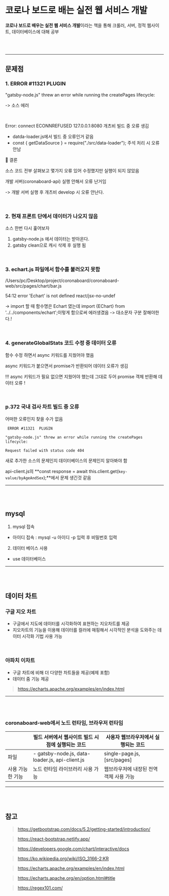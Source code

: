 # 코로나 보드로 배는 실전 웹 서비스 개발 

**코로나 보드로 배우는 실전 웹 서비스 개발**이라는 책을 통해 크롤러, 서버, 정적 웹사이트, 데이터베이스에 대해 공부

<br><br>

---

## 문제점

### 1.  ERROR #11321  PLUGIN
"gatsby-node.js" threw an error while running the createPages lifecycle:

-> 소스 에러

<br>

Error: connect ECONNREFUSED 127.0.0.1:8080
개츠비 빌드 중 오류 생김

- datda-loader.js에서 빌드 중 오류인거 같음
- const { getDataSource } = require("./src/data-loader"); 주석 처리 시 오류 안남

🚗 결론

소스 코드 전부 살펴보고 몇가지 오류 있어 수정했지만 실행이 되지 않았음

개발 서버(coronaboard-api) 실행 안해서 오류 난거임

-> 개발 서버 실행 후 개츠비 develop 시 오류 안난다.

<br>

### 2. 현재 프론트 단에서 데이터가 나오지 않음
소스 한번 다시 훑어보자

1. gatsby-node.js 에서 데이터는 받아온다.
2. gatsby clean으로 캐시 삭제 후 실행 됨

<br>

### 3. echart.js 파일에서 함수를 불러오지 못함
/Users/pc/Desktop/project/coronaboard/coronaboard-web/src/pages/chart/bar.js

  54:12  error  'Echart' is not defined  react/jsx-no-undef

-> import 할 때 함수명은 Echart 였는데 import {EChart} from '../../components/echart';이렇게 함으로써 에러생겼음
-> 대소문자 구분 잘해야한다.!

<br>

### 4. generateGlobalStats 코드 수정 중 데이터 오류
함수 수정 하면서 async 키워드를 지웠어야 했음

async 키워드가 붙으면서 promise가 반환되어 데이터 오류가 생김

!!! async 키워드가 필요 없으면 지웠어야 했는데 그대로 두어 promise 객체 반환해 데이터 오류 !


<br>

### p.372 국내  검사 차트 빌드 중 오류

어떠한 오류인지 찾을 수가 없음

```
 ERROR #11321  PLUGIN

"gatsby-node.js" threw an error while running the createPages lifecycle:

Request failed with status code 404
```

새로 추가한 소스의 문제인지 데이터베이스의 문제인지 알아봐야 함

api-client.js의 **const response = await this.client.get(`key-value/byAgeAndSex`);**에서 문제 생긴것 같음



---
<br><br>

## mysql
1. mysql 접속
 - 아이디 접속 : mysql -u 아이디 -p 입력 후 비밀번호 입력

2. 데이터 베이스 사용
- use 데이터베이스



---
<br><br>

## 데이터 차트

### 구글 지오 차트
- 구글에서 지도에 데이터를 시각화하여 표현하는 지오차트를 제공
- 지오차트의 기능을 이용해 데이터를 컬러에 매핑해서 시각적인 분석을 도와주는 데이터 시각화 기법 사용 가능

<br>

### 아파치 이차트
- 구글 차트에 비해 더 다양한 차트들을 제공(예제 포함)
- 데이터 줌 기능 제공
> https://echarts.apache.org/examples/en/index.html

---
<br><br>

### coronaboard-web에서 노드 런타임, 브라우저 런타임
||빌드 서버에서 웹사이트 빌드 시점에 실행되는 코드|사용자 웹브라우저에서 실행되는 코드|
|---|---|---|
|파일|- gatsby-node.js, data-loader.js, api-client.js|single-page.js, [src/pages]|
|사용 가능한 기능|노드 런타임 라이브러리 사용 가능|웹브라우저에 내장된 전역 객체 사용 가능|


---
<br><br>

## 참고
> https://getbootstrap.com/docs/5.2/getting-started/introduction/

> https://react-bootstrap.netlify.app/

> https://developers.google.com/chart/interactive/docs

> https://ko.wikipedia.org/wiki/ISO_3166-2:KR

> https://echarts.apache.org/examples/en/index.html

> https://echarts.apache.org/en/option.html#title

> https://regex101.com/